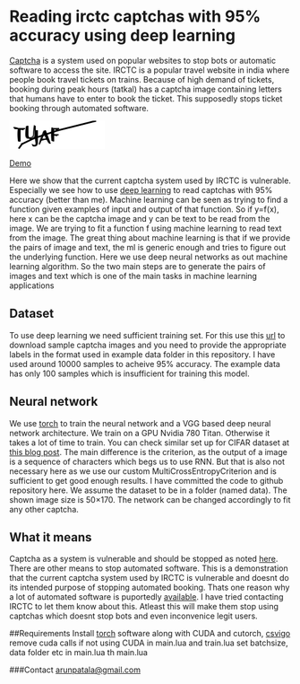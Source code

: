 

# Reading irctc captchas with 95% accuracy using deep learning


[Captcha](https://en.wikipedia.org/wiki/CAPTCHA) is a system used on popular websites to stop bots or automatic software to access the site. IRCTC is a popular travel website in india where people book travel tickets on trains. Because of high demand of tickets, booking during peak hours (tatkal) has a captcha image containing letters that humans have to enter to book the ticket. This supposedly stops ticket booking through automated software. 

![Example](data/captchaImage.1.png?raw=true "IRCTC captcha")

[Demo](http://ec2-52-87-246-227.compute-1.amazonaws.com/demo)

Here we show that the current captcha system used by IRCTC is vulnerable. Especially we see how to use [deep learning](https://en.wikipedia.org/wiki/Deep_learning) to read captchas with 95% accuracy (better than me). Machine learning can be seen as trying to find a function given examples of input and output of that function. So if y=f(x), here x can be the captcha image and y can be text to be read from the image. We are trying to fit a function f using machine learning to read text from the image. The great thing about machine learning is that if we provide the pairs of image and text, the ml is generic enough and tries to figure out the underlying function. Here we use deep neural networks as out machine learning algorithm. So the two main steps are to generate the pairs of images and text which is one of the main tasks in machine learning applications


## Dataset
To use deep learning we need sufficient training set. For this use this [url](https://www.irctc.co.in/eticketing/captchaImage) to download sample captcha images and you need to provide the appropriate labels in the format used in example data folder in this repository. I have used around 10000 samples to acheive 95% accuracy. The example data has only 100 samples which is insufficient for training this model. 

## Neural network 
We use [torch](http://torch.ch/) to train the neural network and a VGG based deep neural network architecture. We train on a GPU Nvidia 780 Titan. Otherwise it takes a lot of time to train. You can check similar set up for CIFAR dataset at [this blog post](http://torch.ch/blog/2015/07/30/cifar.html). The main difference is the criterion, as the output of a image is a sequence of characters which begs us to use RNN. But that is also not necessary here as we use our custom MultiCrossEntropyCriterion and is sufficient to get good enough results. I have committed the code to github repository here. We assume the dataset to be in a folder (named data). The shown image size is 50×170. The network can be changed accordingly to fit any other captcha. 

## What it means
Captcha as a system is vulnerable and should be stopped as noted [here](http://www.geek.com/news/ai-beats-captcha-with-90-success-but-google-has-something-new-1575339/). There are other means to stop automated software. This is a demonstration that the current captcha system used by IRCTC is vulnerable and doesnt do its intended purpose of stopping automated booking. Thats one reason why a lot of automated software is puportedly [available](http://timesofindia.indiatimes.com/tech/tech-news/IRCTC-website-is-sitting-duck-to-hackware/articleshow/50412277.cms). I have tried contacting IRCTC to let them know about this. Atleast this will make them stop using captchas which doesnt stop bots and even inconvenice legit users. 

##Requirements
Install [torch](http://torch.ch/) software along with CUDA and cutorch, [csvigo](https://github.com/clementfarabet/lua---csv)
remove cuda calls if not using CUDA in main.lua and train.lua
set batchsize, data folder etc in main.lua
th main.lua


###Contact
arunpatala@gmail.com
